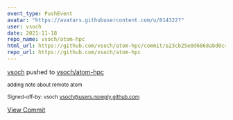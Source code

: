```yaml
---
event_type: PushEvent
avatar: "https://avatars.githubusercontent.com/u/814322?"
user: vsoch
date: 2021-11-18
repo_name: vsoch/atom-hpc
html_url: https://github.com/vsoch/atom-hpc/commit/e23cb25e0d6868abd0c4be64417eb6de03a3a1cb
repo_url: https://github.com/vsoch/atom-hpc
---
```


<a href='https://github.com/vsoch' target='_blank'>vsoch</a> pushed to <a href='https://github.com/vsoch/atom-hpc' target='_blank'>vsoch/atom-hpc</a>

<small>adding note about remote atom

Signed-off-by: vsoch <vsoch@users.noreply.github.com></small>

<a href='https://github.com/vsoch/atom-hpc/commit/e23cb25e0d6868abd0c4be64417eb6de03a3a1cb' target='_blank'>View Commit</a>